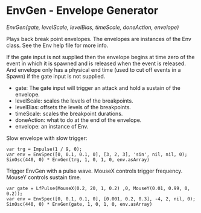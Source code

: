 # EnvGen - Envelope Generator

_EnvGen(gate, levelScale, levelBias, timeScale, doneAction, envelope)_

Plays back break point envelopes. The envelopes are instances of the Env class.  See the Env help file for more info.

If the gate input is not supplied then the envelope begins at time zero of the event in which it is spawned and is released when the event is released.  And envelope only has a physical end time (used to cut off events in a Spawn) if the gate input is not supplied.

- gate: The gate input will trigger an attack and hold a sustain of the envelope.
- levelScale: scales the levels of the breakpoints.
- levelBias: offsets the levels of the breakpoints.
- timeScale: scales the breakpoint durations.
- doneAction: what to do at the end of the envelope.
- envelope: an instance of Env.

Slow envelope with slow trigger:

    var trg = Impulse(1 / 9, 0);
    var env = EnvSpec([0, 0.1, 0.1, 0], [3, 2, 3], 'sin', nil, nil, 0);
    SinOsc(440, 0) * EnvGen(trg, 1, 0, 1, 0, env.asArray)

Trigger EnvGen with a pulse wave. MouseX controls trigger frequency. MouseY controls sustain time.

	var gate = LfPulse(MouseX(0.2, 20, 1, 0.2) ,0, MouseY(0.01, 0.99, 0, 0.2));
	var env = EnvSpec([0, 0.1, 0.1, 0], [0.001, 0.2, 0.3], -4, 2, nil, 0);
	SinOsc(440, 0) * EnvGen(gate, 1, 0, 1, 0, env.asArray)
